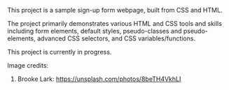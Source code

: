 This project is a sample sign-up form webpage, built from CSS and HTML.

The project primarily demonstrates various HTML and CSS tools and skills including form elements, default styles, pseudo-classes and pseudo-elements, advanced CSS selectors, and CSS variables/functions.

This project is currently in progress.

Image credits:

1. Brooke Lark: https://unsplash.com/photos/8beTH4VkhLI
